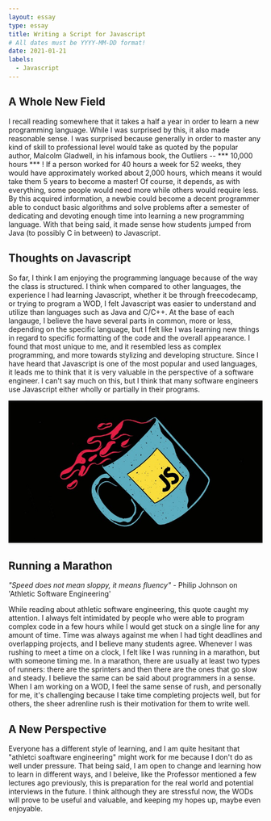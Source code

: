 ```yaml
---
layout: essay
type: essay
title: Writing a Script for Javascript
# All dates must be YYYY-MM-DD format!
date: 2021-01-21
labels:
  - Javascript
---
```


## A Whole New Field

I recall reading somewhere that it takes a half a year in order to learn a new programming language. While I was surprised by this, it also made reasonable sense. I was surprised because generally in order to master any kind of skill to professional level would take as quoted by the popular author, Malcolm Gladwell, in his infamous book, the Outliers -- *** 10,000 hours *** ! If a person worked for 40 hours a week for 52 weeks, they would have approximately worked about 2,000 hours, which means it would take them 5 years to become a master! Of course, it depends, as with everything, some people would need more while others would require less. By this acquired information, a newbie could become a decent programmer able to conduct basic algorithms and solve problems after a semester of dedicating and devoting enough time into learning a new programming language. With that being said, it made sense how students jumped from Java (to possibly C in between) to Javascript.

## Thoughts on Javascript

So far, I think I am enjoying the programming language because of the way the class is structured. I think when compared to other languages, the experience I had learning Javascript, whether it be through freecodecamp, or trying to program a WOD, I felt Javascript was easier to understand and utilize than languages such as Java and C/C++. At the base of each langauge, I believe the have several parts in common, more or less, depending on the specific language, but I felt like I was learning new things in regard to specific formatting of the code and the overall appearance. I found that most unique to me, and it resembled less as complex programming, and more towards stylizing and developing structure. Since I have heard that Javascript is one of the most popular and used languages, it leads me to think that it is very valuable in the perspective of a software engineer. I can't say much on this, but I think that many software engineers use Javascript either wholly or partially in their programs.

<img class="ui medium right floated image" src="../images/code2.jpg">

## Running a Marathon

*"Speed does not mean sloppy, it means fluency"* - Philip Johnson on 'Athletic Software Engineering'

While reading about athletic software engineering, this quote caught my attention. I always felt intimidated by people who were able to program complex code in a few hours while I would get stuck on a single line for any amount of time. Time was always against me when I had tight deadlines and overlapping projects, and I believe many students agree. Whenever I was rushing to meet a time on a clock, I felt like I was running in a marathon, but with someone timing me. In a marathon, there are usually at least two types of runners: there are the sprinters and then there are the ones that go slow and steady. I believe the same can be said about programmers in a sense. When I am working on a WOD, I feel the same sense of rush, and personally for me, it's challenging because I take time completing projects well, but for others, the sheer adrenline rush is their motivation for them to write well. 

## A New Perspective

Everyone has a different style of learning, and I am quite hesitant that "athletci soaftware engineering" might work for me because I don't do as well under pressure. That being said, I am open to change and learning how to learn in different ways, and I beleive, like the Professor mentioned a few lectures ago previously, this is preparation for the real world and potential interviews in the future. I think although they are stressful now, the WODs will prove to be useful and valuable, and keeping my hopes up, maybe even enjoyable.


